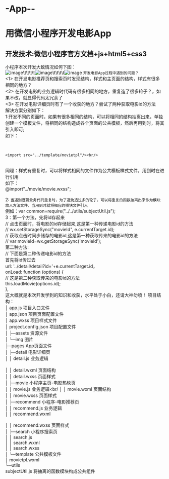# -App--<br/>
用微信小程序开发电影App<br/>
====
开发技术:微信小程序官方文档+js+html5+css3<br/>
----
小程序本次开发大致情况如何下图：<br/>
![image](https://github.com/wangxiaozhan/-App--/blob/master/images/01.png)\t\t\t\t![image](https://github.com/wangxiaozhan/-App--/blob/master/images/03.png)\t\t\t\t![image](https://github.com/wangxiaozhan/-App--/blob/master/images/03.png)
`开发电影App过程中遇到的问题？`<br/>
&lt;1&gt; 在开发电影推荐页和搜索页时发现结构，样式和主页面的结构，样式有很多相同的地方？<br/>
&lt;2&gt; 在开发电影的业务逻辑时代码有很多相同的地方，重复造了很多轮子？，如果不改，就显得代码太冗余了<br/>
&lt;3&gt; 在开发电影详细页时有了一个收获的地方？尝试了两种获取电影id的方法<br/>
解决方案分别如下：<br/>
1:开发不同的页面时，如果有很多相同的结构，可以将相同的结构抽离出来，单独创建一个模板文件，将相同的结构造成各个页面的公共模板，然后再用到时，将其引入即可;<br/>
如下：<br/>
<!-- 电影信息区域 --><br/>
    <import src="../template/movietpl"/><br/>
  <template is="movies" data="{{movies}}"></template><br/>
  同理：样式有重复时，可以将样式相同的文件作为公共模板样式文件，用到时在进行引用<br/>
  如下：<br/>
  @import"../movie/movie.wxss";<br/>
 <br/>
2: `当遇到逻辑业务代码重复时，为了避免造过多的轮子，可以将重复的函数抽离出来作为模块放入方法文件，当用到时就将相应的模块文件引入`<br/>
例如：var common=require("../../utils/subjectUtil.js");<br/> 
3：第一个方法，先将id存起来<br/>
// 点击页面时，将电影的id存储起来,这是第一种传递电影id的方法<br/>
    // wx.setStorageSync("movieId", e.currentTarget.id);<br/>
    // 获取点击时同步储存的电影id,这是第一种获取传来的电影id的方法<br/>
    // var movieId=wx.getStorageSync('movieId');<br/>
    第二种方法:<br/>
      // 下面是第二种传递电影id的方法<br/>
      首先将id传过去<br/>
      url: '../detail/detail?id='+e.currentTarget.id，<br/>
      onLoad: function (options) {<br/>
    // 这是第二种获取传来的电影id的方法<br/>
    this.loadMovie(options.id);<br/>
  },<br/>
  这大概就是本次开发学到的知识和收获，水平处于小白，还请大神勿喷！
项目结构：<br/>
│  app.js      项目入口文件<br/>
│  app.json     项目页面配置文件<br/>
│  app.wxss      项目样式文件<br/>
│  project.config.json    项目配置文件<br/>
│
├─assets          资源文件<br/>
│  └─img          图片<br/>
├─pages            App页面文件<br/>
│  ├─detail         电影详细页<br/>
│  │      detail.js       业务逻辑<br/>      
│  │      detail.wxml     页面结构<br/>
│  │      detail.wxss       页面样式<br/>
│  ├─movie                  小程序主页-电影热映页<br/>
│  │      movie.js          业务逻辑<br/
│  │      movie.wxml         页面结构<br/>
│  │      movie.wxss          页面样式<br/>
│  ├─recommend                小程序-电影推荐页<br/>
│  │      recommend.js        业务逻辑<br/>
│  │      recommend.wxml  <br/>      
│  │      recommend.wxss        页面样式<br/>
│  ├─search                     小程序搜索页<br/>
│  │      search.js<br/>
│  │      search.wxml<br/>
│  │      search.wxss<br/>
│  └─template                  公共模板文件<br/>
│          movietpl.wxml<br/>
└─utils<br/>
        subjectUtil.js          将抽离的函数模块构成公共组件</br>
